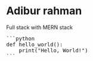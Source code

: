 # Adibur rahman 
Full stack with MERN stack

<pre>
```python
def hello_world():
    print("Hello, World!")
```
</pre>

